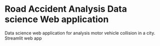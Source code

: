 # Road Accident Analysis Data science Web application
Data science web application for analysis motor vehicle collision in a city. Streamlit web app
